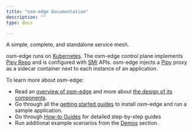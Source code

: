 ```yaml
---
title: "osm-edge Documentation"
description: ""
type: docs

---
```


A simple, complete, and standalone service mesh.

osm-edge runs on [Kubernetes](https://kubernetes.io/). The osm-edge control plane implements [Pipy Repo](https://flomesh.io/pipy/docs/en/operating/repo/0-intro) and is configured with [SMI](https://smi-spec.io/) APIs. osm-edge injects a [Pipy](https://flomesh.io/pipy) proxy as a sidecar container next to each instance of an application.

To learn more about osm-edge:

* Read an [overview of osm-edge](/docs/overview/about/) and more about [the design of its components](/docs/overview/osm_components/).
* Go through all the [getting started guides](/docs/getting_started/) to install osm-edge and run a sample application.
* Go through [How-to Guides](/docs/guides/) for detailed step-by-step guides
* Run additional example scenarios from the [Demos](/docs/demos/) section.
